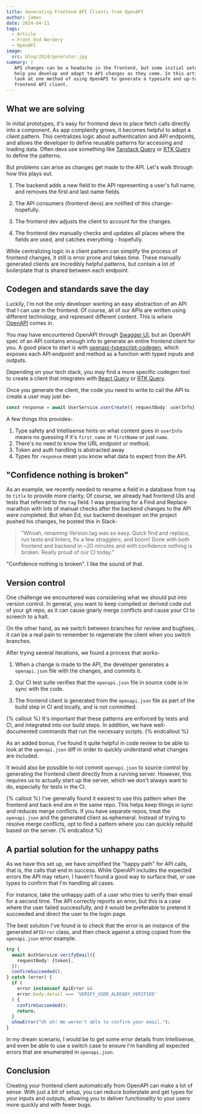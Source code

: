 ```yaml
---
title: Generating Frontend API Clients from OpenAPI
author: james
date: 2024-04-11
tags:
  - Article
  - Front End Nerdery
  - OpenAPI
image:
  src: blog/2024/generator.jpg
summary: |
   API changes can be a headache in the frontend, but some initial setup can
   help you develop and adapt to API changes as they come. In this article, we
   look at one method of using OpenAPI to generate a typesafe and up-to-date
   frontend API client.
---
```


## What we are solving

In iniital prototypes, it's easy for frontend devs to place fetch calls directly
into a component. As app complexity grows, it becomes helpful to adopt a client
pattern. This centralizes logic about authentication and API endpoints, and
allows the developer to define reusable patterns for accessing and loading data.
Often devs use something like [Tanstack Query] or [RTK Query] to define the
patterns.

[Tanstack Query]: https://tanstack.com/query
[RTK Query]: https://redux-toolkit.js.org/rtk-query/overview

But problems can arise as changes get made to the API. Let's walk through how
this plays out.

1. The backend adds a new field to the API representing a user's full name, and
   removes the first and last name fields.

2. The API consumers (frontend devs) are notified of this change- hopefully.

3. The frontend dev adjusts the client to account for the changes.

4. The frontend dev manually checks and updates all places where the fields are
   used, and catches everything - hopefully.

While centralizing logic in a client pattern can simplify the process of
frontend changes, it still is error prone and takes time. These manually
generated clients are incredibly helpful patterns, but contain a lot of
boilerplate that is shared between each endpoint.

## Codegen and standards save the day

Luckily, I'm not the only developer wanting an easy abstraction of an API that I
can use in the frontend. Of course, all of our APIs are written using different
technology, and represent different content. This is where
[OpenAPI](https://www.openapis.org/) comes in.

You may have encountered OpenAPI through [Swagger UI], but an OpenAPI spec of an
API contains enough info to generate an entire frontend client for you. A good
place to start is with [openapi-typescript-codegen], which exposes each API
endpoint and method as a function with typed inputs and outputs.

[Swagger UI]: https://github.com/swagger-api/swagger-ui
[openapi-typescript-codegen]: https://github.com/ferdikoomen/openapi-typescript-codegen

Depending on your tech stack, you may find a more specific codegen tool to
create a client that integrates with [React Query] or [RTK Query].

[React Query]: https://github.com/7nohe/openapi-react-query-codegen
[RTK Query]: https://redux-toolkit.js.org/rtk-query/usage/code-generation

Once you generate the client, the code you need to write to call the API to
create a user may just be-

```ts
const response = await UserService.userCreate({ requestBody: userInfo});
```

A few things this provides-

1. Type safety and Intellisense hints on what content goes in `userInfo` means no guessing if it's `first_name` or `firstName` or just `name`.
2. There's no need to know the URL endpoint or method.
3. Token and auth handling is abstracted away
4. Types for `response` mean you know what data to expect from the API.

## "Confidence nothing is broken"

As an example, we recently needed to rename a field in a database from `tag` to
`title` to provide more clarity. Of course, we already had frontend UIs and
tests that referred to the `tag` field. I was preparing for a Find and Replace
marathon with lots of manual checks after the backend changes to the API were
completed. But when Ed, our backend developer on the project pushed his changes,
he posted this in Slack-

> "Whoah, renaming Version.tag was so easy. Quick find and replace, run tests
> and linters, fix a few stragglers, and boom! Done with both frontend and
> backend in ~20 minutes and with confidence nothing is broken. Really proud of
> our CI today."

"Confidence nothing is broken". I like the sound of that.

## Version control

One challenge we encountered was considering what we should put into version
control. In general, you want to keep compiled or derived code out of your git
repo, as it can cause gnarly merge conflicts and cause your CI to screech to a
halt.

On the other hand, as we switch between branches for review and bugfixes, it can
be a real pain to remember to regenerate the client when you switch branches.

After trying several iterations, we found a process that works-

1. When a change is made to the API, the developer generates a `openapi.json`
   file with the changes, and commits it.

2. Our CI test suite verifies that the `openapi.json` file in source code is in
   sync with the code.

3. The frontend client is generated from the `openapi.json` file as part of the
   build step in CI and locally, and is not committed.

{% callout %}
It's important that these patterns are enforced by tests and CI, and
integrated into our build steps. In addition, we have well-documented commands
that run the necessary scripts.
{% endcallout %}

As an added bonus, I've found it quite helpful in code review to be able to look
at the `openapi.json` diff in order to quickly understand what changes are
included.

It would also be possible to not commit `openapi.json` to source control by
generating the frontend client directly from a running server. However, this
requires us to actually start up the server, which we don't always want to do,
especially for tests in the CI.

{% callout %}
I've generally found it easiest to use this pattern when the frontend and back
end are in the same repo. This helps keep things in sync and reduces merge
conflicts. If you have separate repos, treat the `openapi.json` and the
generated client as ephemeral. Instead of trying to resolve merge conflicts,
opt to find a pattern where you can quickly rebuild based on the server.
{% endcallout %}

## A partial solution for the unhappy paths

As we have this set up, we have simplified the "happy path" for API calls, that
is, the calls that end in success. While OpenAPI includes the expected errors
the API may return, I haven't found a good way to surface that, or use types to
confirm that I'm handling all cases.

For instance, take the unhappy path of a user who tries to verify their email
for a second time. The API correctly reports an error, but this is a case where
the user failed successfully, and it would be preferable to pretend it succeeded
and direct the user to the login page.

The best solution I've found is to check that the error is an instance of the
generated `APIError` class, and then check against a string copied from the
`openapi.json` error example.

```ts
try {
  await AuthService.verifyEmail({
    requestBody: {token},
  });
  confirmSucceeded();
} catch (error) {
  if (
    error instanceof ApiError &&
    error.body.detail === 'VERIFY_USER_ALREADY_VERIFIED'
  ) {
    confirmSucceeded();
    return;
  }
  showError("Uh oh! We weren't able to confirm your email.");
}
```

In my dream scenario, I would be to get some error details from Intellisense,
and even be able to use a switch case to ensure I'm handling all expected errors
that are enumerated in `openapi.json`.

## Conclusion

Creating your frontend client automatically from OpenAPI can make a lot of
sense. With just a bit of setup, you can reduce boilerplate and get types for
your inputs and outputs, allowing you to deliver functionality to your users
more quickly and with fewer bugs.
